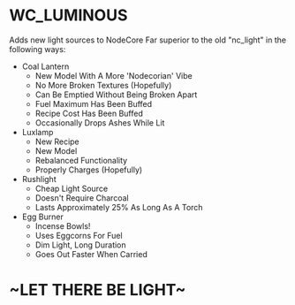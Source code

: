 # WC_LUMINOUS
Adds new light sources to NodeCore
Far superior to the old "nc_light" in the following ways:
 - Coal Lantern
	- New Model With A More 'Nodecorian' Vibe
	- No More Broken Textures (Hopefully)
	- Can Be Emptied Without Being Broken Apart
	- Fuel Maximum Has Been Buffed
	- Recipe Cost Has Been Buffed
	- Occasionally Drops Ashes While Lit
 - Luxlamp
	- New Recipe
	- New Model
	- Rebalanced Functionality
	- Properly Charges (Hopefully)
 - Rushlight
 	- Cheap Light Source
 	- Doesn't Require Charcoal
 	- Lasts Approximately 25% As Long As A Torch
 - Egg Burner
 	- Incense Bowls!
 	- Uses Eggcorns For Fuel
 	- Dim Light, Long Duration
 	- Goes Out Faster When Carried
# ~LET THERE BE LIGHT~
